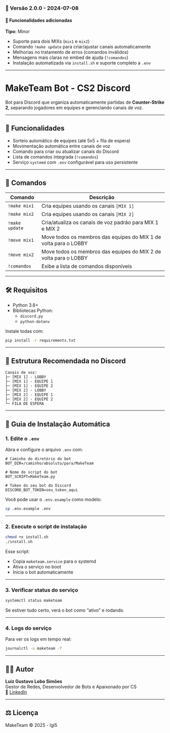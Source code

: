 ### 🔄 Versão 2.0.0 - 2024-07-08

#### 🚀 Funcionalidades adicionadas
**Tipo:** Minor

- Suporte para dois MIXs (`mix1` e `mix2`)
- Comando `!make update` para criar/ajustar canais automaticamente
- Melhorias no tratamento de erros (comandos inválidos)
- Mensagens mais claras no embed de ajuda (`!comandos`)
- Instalação automatizada via `install.sh` e suporte completo a `.env`

---

# MakeTeam Bot - CS2 Discord

Bot para Discord que organiza automaticamente partidas de **Counter-Strike 2**, separando jogadores em equipes e gerenciando canais de voz.

---

## 🎯 Funcionalidades

- Sorteio automático de equipes (até 5x5 + fila de espera)
- Movimentação automática entre canais de voz
- Comando para criar ou atualizar canais do Discord
- Lista de comandos integrada (`!comandos`)
- Serviço `systemd` com `.env` configurável para uso persistente

---

## 🚀 Comandos

| Comando             | Descrição                                                                 |
|---------------------|---------------------------------------------------------------------------|
| `!make mix1`        | Cria equipes usando os canais `[MIX 1]`                                   |
| `!make mix2`        | Cria equipes usando os canais `[MIX 2]`                                   |
| `!make update`      | Cria/atualiza os canais de voz padrão para MIX 1 e MIX 2                  |
| `!move mix1`        | Move todos os membros das equipes do MIX 1 de volta para o LOBBY          |
| `!move mix2`        | Move todos os membros das equipes do MIX 2 de volta para o LOBBY          |
| `!comandos`         | Exibe a lista de comandos disponíveis                                     |

---

## 🛠️ Requisitos

- Python 3.8+
- Bibliotecas Python:
  - `discord.py`
  - `python-dotenv`

Instale todas com:

```bash
pip install -r requirements.txt
```

---

## 📁 Estrutura Recomendada no Discord

```
Canais de voz:
├─ [MIX 1] - LOBBY
├─ [MIX 1] - EQUIPE 1
├─ [MIX 1] - EQUIPE 2
├─ [MIX 2] - LOBBY
├─ [MIX 2] - EQUIPE 1
├─ [MIX 2] - EQUIPE 2
└─ FILA DE ESPERA
```

---

## 🧠 Guia de Instalação Automática

### 1. Edite o `.env`

Abra e configure o arquivo `.env` com:

```env
# Caminho do diretório do bot
BOT_DIR=/caminho/absoluto/para/MakeTeam

# Nome do script do bot
BOT_SCRIPT=MakeTeam.py

# Token do seu bot do Discord
DISCORD_BOT_TOKEN=seu_token_aqui
```

Você pode usar o `.env.example` como modelo:

```bash
cp .env.example .env
```

---

### 2. Execute o script de instalação

```bash
chmod +x install.sh
./install.sh
```

Esse script:
- Copia `maketeam.service` para o systemd
- Ativa o serviço no boot
- Inicia o bot automaticamente

---

### 3. Verificar status do serviço

```bash
systemctl status maketeam
```

Se estiver tudo certo, verá o bot como “ativo” e rodando.

---

### 4. Logs do serviço

Para ver os logs em tempo real:

```bash
journalctl -u maketeam -f
```

---

## 👨‍💻 Autor

**Luiz Gustavo Lobo Simões**  
Gestor de Redes, Desenvolvedor de Bots e Apaixonado por CS  
🔗 [LinkedIn](https://www.linkedin.com/in/lgl5)

---

## ⚖️ Licença

MakeTeam © 2025 - lgl5
